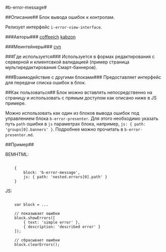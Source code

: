 #b-error-message#

##Описание##
Блок вывода ошибок к контролам.

Релизует интерфейс `i-error-view-interface`.

###Авторы### 
[coffeeich](https://staff.yandex-team.ru/coffeeich)
[kabzon](https://staff.yandex-team.ru/kabzon)

###Меинтейнеры###
[cyn](https://staff.yandex-team.ru/cyn)

###Где используется###
Используется в формах редактирования с серверной и клиентсвкой валидацией (пример страница мультиредактирования Смарт-баннеров).
   
###Взаимодействие с другими блоками###
Предоставляет интерфейс для передачи списка ошибок в блок.
    
##Как пользоваться##
Блок можно вставлять непосредственно на страницу и использовать с прямым доступом как описано ниже в JS примере.

Можно использовать как один из блоков вывода ошибок под управлением блока `b-error-presenter`. Для этого необходимо
указать путь `path` ошибки в `js` параметрах блока, например, `js: { path: 'groups[0].banners' }`. Подробнее
можно прочитать в `b-error-presenter.md`.

##Пример##

BEMHTML:

```

    {
        block: 'b-error-message',
        js: { path: 'nested.errors[0].path' }
    }
```

JS:

```

    var block = ...

    // показывает ошибки
    block.showErrors([
        { text: 'simple error' },
        { description: 'described error' }
    ]); 

    // сбрасывает ошибки
    block.clearErrors();
```
